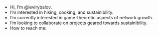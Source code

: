 - Hi, I’m @levirybalov.
- I’m interested in hiking, cooking, and sustainibility.
- I’m currently interested in game-theoretic aspects of network growth.
- I’m looking to collaborate on projects geared towards sustainibility.
- How to reach me: <update>

<!---
levirybalov/levirybalov is a ✨ special ✨ repository because its `README.md` (this file) appears on your GitHub profile.
You can click the Preview link to take a look at your changes.
--->
